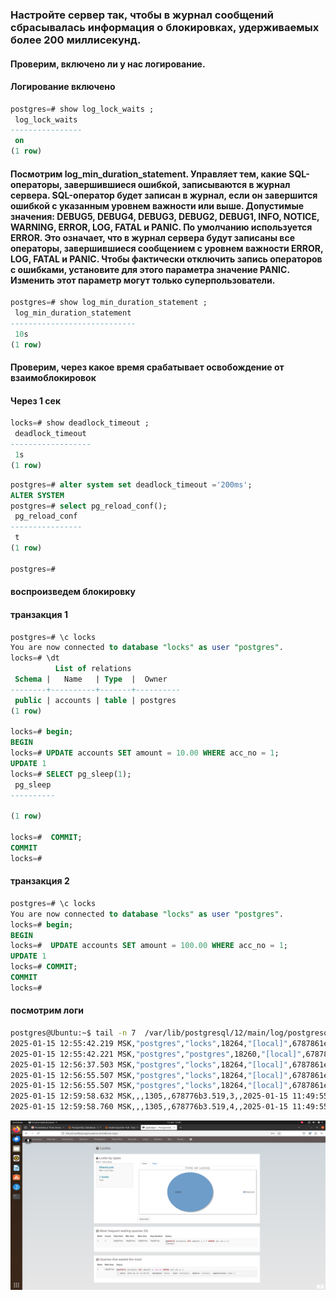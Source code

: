 
### Настройте сервер так, чтобы в журнал сообщений сбрасывалась информация о блокировках, удерживаемых более 200 миллисекунд.
#### Проверим, включено ли у нас логирование. 
#### Логирование включено
```sql
postgres=# show log_lock_waits ;
 log_lock_waits
----------------
 on
(1 row)

```
#### Посмотрим log_min_duration_statement. Управляет тем, какие SQL-операторы, завершившиеся ошибкой, записываются в журнал сервера. SQL-оператор будет записан в журнал, если он завершится ошибкой с указанным уровнем важности или выше. Допустимые значения: DEBUG5, DEBUG4, DEBUG3, DEBUG2, DEBUG1, INFO, NOTICE, WARNING, ERROR, LOG, FATAL и PANIC. По умолчанию используется ERROR. Это означает, что в журнал сервера будут записаны все операторы, завершившиеся сообщением с уровнем важности ERROR, LOG, FATAL и PANIC. Чтобы фактически отключить запись операторов с ошибками, установите для этого параметра значение PANIC. Изменить этот параметр могут только суперпользователи.
```sql
postgres=# show log_min_duration_statement ;
 log_min_duration_statement
----------------------------
 10s
(1 row)
```

#### Проверим, через какое время срабатывает освобождение от взаимоблокировок
#### Через 1 сек
```sql
locks=# show deadlock_timeout ;
 deadlock_timeout
------------------
 1s
(1 row)
```
```sql
postgres=# alter system set deadlock_timeout ='200ms';
ALTER SYSTEM
postgres=# select pg_reload_conf();
 pg_reload_conf
----------------
 t
(1 row)

postgres=#

```
#### воспроизведем блокировку
#### транзакция 1
```sql
postgres=# \c locks
You are now connected to database "locks" as user "postgres".
locks=# \dt
          List of relations
 Schema |   Name   | Type  |  Owner
--------+----------+-------+----------
 public | accounts | table | postgres
(1 row)

locks=# begin;
BEGIN
locks=# UPDATE accounts SET amount = 10.00 WHERE acc_no = 1;
UPDATE 1
locks=# SELECT pg_sleep(1);
 pg_sleep
----------

(1 row)

locks=#  COMMIT;
COMMIT
locks=#
```
#### транзакция 2
```sql
postgres=# \c locks
You are now connected to database "locks" as user "postgres".
locks=# begin;
BEGIN
locks=#  UPDATE accounts SET amount = 100.00 WHERE acc_no = 1;
UPDATE 1
locks=# COMMIT;
COMMIT
locks=#
```
#### посмотрим логи
```bash
postgres@Ubuntu:~$ tail -n 7  /var/lib/postgresql/12/main/log/postgresql-2025-01-15_114953.csv
2025-01-15 12:55:42.219 MSK,"postgres","locks",18264,"[local]",6787861e.4758,2,"authentication",2025-01-15 12:55:42 MSK,5/213,0,LOG,00000,"connection authorized: user=postgres database=locks application_name=psql",,,,,,,,,""
2025-01-15 12:55:42.221 MSK,"postgres","postgres",18260,"[local]",67878608.4754,3,"idle",2025-01-15 12:55:20 MSK,,0,LOG,00000,"disconnection: session time: 0:00:22.052 user=postgres database=postgres host=[local]",,,,,,,,,"psql"
2025-01-15 12:56:37.503 MSK,"postgres","locks",18264,"[local]",6787861e.4758,3,"UPDATE waiting",2025-01-15 12:55:42 MSK,5/214,6207431,LOG,00000,"process 18264 still waiting for ShareLock on transaction 6207430 after 203.945 ms","Process holding the lock: 18262. Wait queue: 18264.",,,,"while updating tuple (0,7) in relation ""accounts""","UPDATE accounts SET amount = 100.00 WHERE acc_no = 1;",,,"psql"
2025-01-15 12:56:55.507 MSK,"postgres","locks",18264,"[local]",6787861e.4758,4,"UPDATE waiting",2025-01-15 12:55:42 MSK,5/214,6207431,LOG,00000,"process 18264 acquired ShareLock on transaction 6207430 after 18207.615 ms",,,,,"while updating tuple (0,7) in relation ""accounts""","UPDATE accounts SET amount = 100.00 WHERE acc_no = 1;",,,"psql"
2025-01-15 12:56:55.507 MSK,"postgres","locks",18264,"[local]",6787861e.4758,5,"UPDATE",2025-01-15 12:55:42 MSK,5/214,6207431,LOG,00000,"duration: 18208.860 ms  statement: UPDATE accounts SET amount = 100.00 WHERE acc_no = 1;",,,,,,,,,"psql"
2025-01-15 12:59:58.632 MSK,,,1305,,678776b3.519,3,,2025-01-15 11:49:55 MSK,,0,LOG,00000,"checkpoint starting: time",,,,,,,,,""
2025-01-15 12:59:58.760 MSK,,,1305,,678776b3.519,4,,2025-01-15 11:49:55 MSK,,0,LOG,00000,"checkpoint complete: wrote 1 buffers (0.0%); 0 WAL file(s) added, 0 removed, 0 recycled; write=0.105 s, sync=0.004 s, total=0.129 s; sync files=1, longest=0.004 s, average=0.004 s; distance=1 kB, estimate=1 kB",,,,,,,,,""

```
![Иллюстрация к проекту](img/2025-01-15_13-02-19.png)
